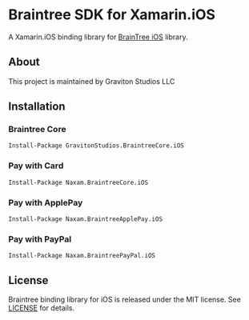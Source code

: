 # Braintree SDK for Xamarin.iOS

A Xamarin.iOS binding library for [BrainTree iOS](https://github.com/braintree/braintree_ios) library.

## About
This project is maintained by Graviton Studios LLC

## Installation

### Braintree Core
```
Install-Package GravitonStudios.BraintreeCore.iOS
```
### Pay with Card
```
Install-Package Naxam.BraintreeCore.iOS
```
### Pay with ApplePay
```
Install-Package Naxam.BraintreeApplePay.iOS
```
### Pay with PayPal
```
Install-Package Naxam.BraintreePayPal.iOS
```

## License

Braintree binding library for iOS is released under the MIT license.
See [LICENSE](https://opensource.org/licenses/MIT) for details.